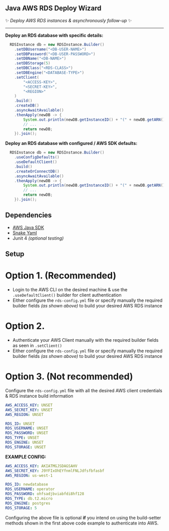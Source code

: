 ## Java AWS RDS Deploy Wizard
✨ _Deploy AWS RDS instances & asynchronously follow-up_ ✨
_________________

**Deploy an RDS database with specific details:**
```java
  RDSInstance db = new RDSInstance.Builder()
    .setDBUsername("<DB-USER-NAME>")
    .setDBPassword("<DB-USER-PASSWORD>")
    .setDBName("<DB-NAME>")
    .setDBStorage(5)
    .setDBClass("<RDS-CLASS>")
    .setDBEngine("<DATABASE-TYPE>")
    .setClient(
        "<ACCESS-KEY>",
        "<SECRET-KEY>",
        "<REGION>"
    )
    .build()
    .createDB()
    .asyncAwaitAvailable()
    .thenApply(newDB -> {
        System.out.println(newDB.getInstanceID() + "(" + newDB.getARN() + ") " + "is now available");
        // ...
        return newDB;
    }).join();
```

**Deploy an RDS database with configured / AWS SDK defaults:**
```java
  RDSInstance db = new RDSInstance.Builder()
    .useConfigDefaults()
    .useDefaultClient()
    .build()
    .createOrConnectDB()
    .asyncAwaitAvailable()
    .thenApply(newDB -> {
        System.out.println(newDB.getInstanceID() + "(" + newDB.getARN() + ") " + "is now available");
        // ...
        return newDB;
    }).join();
```

## Dependencies
- [AWS Java SDK](https://mvnrepository.com/artifact/com.amazonaws/aws-java-sdk "AWS Java SDK")
- [Snake Yaml](https://mvnrepository.com/artifact/org.yaml/snakeyaml "SnakeYaml")
- Junit 4 _(optional testing)_

## Setup

# Option 1. (Recommended)
  - Login to the AWS CLI on the desired machine & use the ``.useDefaultClient()`` builder for client authentication
  - Either configure the ``rds-config.yml`` file or specify manually the required builder fields _(as shown above)_ to build your desired AWS RDS instance

# Option 2.
  - Authenticate your AWS Client manually with the required builder fields as seen in ``.setClient()``
  - Either configure the ``rds-config.yml`` file or specify manually the required builder fields _(as shown above)_ to build your desired AWS RDS instance

# Option 3. (Not recommended)
Configure the ``rds-config.yml`` file with all the desired AWS client credentials & RDS instance build information
```yaml
AWS_ACCESS_KEY: UNSET
AWS_SECRET_KEY: UNSET
AWS_REGION: UNSET

RDS_ID: UNSET
RDS_USERNAME: UNSET
RDS_PASSWORD: UNSET
RDS_TYPE: UNSET
RDS_ENGINE: UNSET
RDS_STORAGE: UNSET
```

**EXAMPLE CONFIG:**
```yaml
AWS_ACCESS_KEY: AKIATMGJSDAGSAHV
AWS_SECRET_KEY: J9YFIxOhEYfnmlFNLJdfsfbfasbf
AWS_REGION: us-west-1

RDS_ID: newdatabase
RDS_USERNAME: operator
RDS_PASSWORD: ohfsadjbviabfdi8hf128
RDS_TYPE: db.t2.micro
RDS_ENGINE: postgres
RDS_STORAGE: 5
```
Configuring the above file is optional **if** you intend on using the build-setter methods shown in the first above code example to authenticate into AWS.

